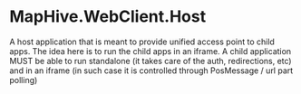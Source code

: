 MapHive.WebClient.Host
======================

A host application that is meant to provide unified access point to child apps.
The idea here is to run the child apps in an iframe. A child application MUST be able to run standalone (it takes care of the auth, redirections, etc) and in an iframe (in such case it is controlled through PosMessage / url part polling)
